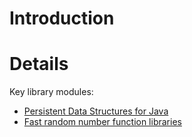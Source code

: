 # Introduction #

# Details #

Key library modules:

  * [Persistent Data Structures for Java](PersistentDataStructures.md)
  * [Fast random number function libraries](MikeraRandom.md)